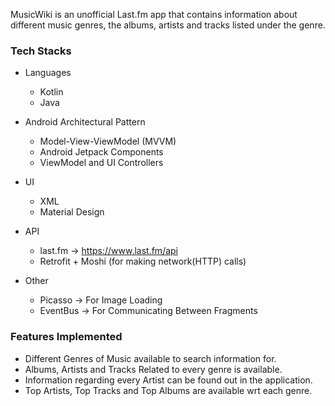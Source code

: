 MusicWiki is an unofficial Last.fm app that contains information about different music genres, the albums, artists and tracks listed under the genre.

### Tech Stacks

- Languages
  * Kotlin
  * Java
  
- Android Architectural Pattern
  * Model-View-ViewModel (MVVM)
  * Android Jetpack Components
  * ViewModel and UI Controllers
 
- UI
  * XML
  * Material Design
 
- API
  * last.fm -> https://www.last.fm/api
  * Retrofit + Moshi (for making network(HTTP) calls)

- Other
  * Picasso -> For Image Loading
  * EventBus -> For Communicating Between Fragments


### Features Implemented

- Different Genres of Music available to search information for.
- Albums, Artists and Tracks Related to every genre is available.
- Information regarding every Artist can be found out in the application.
- Top Artists, Top Tracks and Top Albums are available wrt each genre.


